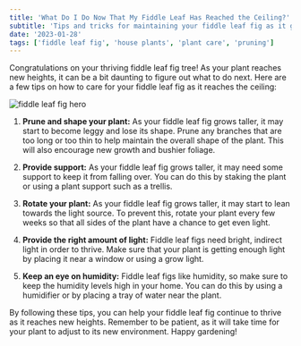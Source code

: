 ```yaml
---
title: 'What Do I Do Now That My Fiddle Leaf Has Reached the Ceiling?'
subtitle: 'Tips and tricks for maintaining your fiddle leaf fig as it grows taller'
date: '2023-01-28'
tags: ['fiddle leaf fig', 'house plants', 'plant care', 'pruning']
---
```


Congratulations on your thriving fiddle leaf fig tree! As your plant reaches new heights, it can be a bit daunting to figure out what to do next. Here are a few tips on how to care for your fiddle leaf fig as it reaches the ceiling:

![fiddle leaf fig hero](/images/hero/fiddle-leaf-too-tall.png)

1. **Prune and shape your plant:** As your fiddle leaf fig grows taller, it may start to become leggy and lose its shape. Prune any branches that are too long or too thin to help maintain the overall shape of the plant. This will also encourage new growth and bushier foliage.

2. **Provide support:** As your fiddle leaf fig grows taller, it may need some support to keep it from falling over. You can do this by staking the plant or using a plant support such as a trellis.

3. **Rotate your plant:** As your fiddle leaf fig grows taller, it may start to lean towards the light source. To prevent this, rotate your plant every few weeks so that all sides of the plant have a chance to get even light.

4. **Provide the right amount of light:** Fiddle leaf figs need bright, indirect light in order to thrive. Make sure that your plant is getting enough light by placing it near a window or using a grow light.

5. **Keep an eye on humidity:** Fiddle leaf figs like humidity, so make sure to keep the humidity levels high in your home. You can do this by using a humidifier or by placing a tray of water near the plant.

By following these tips, you can help your fiddle leaf fig continue to thrive as it reaches new heights. Remember to be patient, as it will take time for your plant to adjust to its new environment. Happy gardening!
